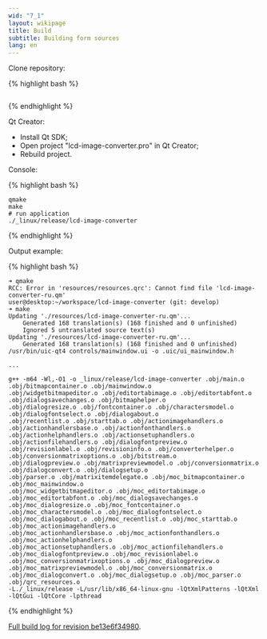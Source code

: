 ```yaml
---
wid: "7_1"
layout: wikipage
title: Build
subtitle: Building form sources
lang: en
---
```

Clone repository:

{% highlight bash %}
```git clone https://github.com/riuson/lcd-image-converter.git
```
{% endhighlight %}

Qt Creator:

  *  Install Qt SDK;
  *  Open project "lcd-image-converter.pro" in Qt Creator;
  *  Rebuild project.

Console:

{% highlight bash %}
```cd lcd-image-converter
qmake
make
# run application
./_linux/release/lcd-image-converter
```
{% endhighlight %}

Output example:

{% highlight bash %}
```user@desktop:~/workspace/lcd-image-converter (git: develop)
➜ qmake
RCC: Error in 'resources/resources.qrc': Cannot find file 'lcd-image-converter-ru.qm'
user@desktop:~/workspace/lcd-image-converter (git: develop)
➜ make
Updating './resources/lcd-image-converter-ru.qm'...
    Generated 168 translation(s) (168 finished and 0 unfinished)
    Ignored 5 untranslated source text(s)
Updating './resources/lcd-image-converter-ru.qm'...
    Generated 168 translation(s) (168 finished and 0 unfinished)
/usr/bin/uic-qt4 controls/mainwindow.ui -o .uic/ui_mainwindow.h

...

g++ -m64 -Wl,-O1 -o _linux/release/lcd-image-converter .obj/main.o .obj/bitmapcontainer.o .obj/mainwindow.o 
.obj/widgetbitmapeditor.o .obj/editortabimage.o .obj/editortabfont.o .obj/dialogsavechanges.o .obj/bitmaphelper.o 
.obj/dialogresize.o .obj/fontcontainer.o .obj/charactersmodel.o .obj/dialogfontselect.o .obj/dialogabout.o 
.obj/recentlist.o .obj/starttab.o .obj/actionimagehandlers.o .obj/actionhandlersbase.o .obj/actionfonthandlers.o 
.obj/actionhelphandlers.o .obj/actionsetuphandlers.o .obj/actionfilehandlers.o .obj/dialogfontpreview.o 
.obj/revisionlabel.o .obj/revisioninfo.o .obj/converterhelper.o .obj/conversionmatrixoptions.o .obj/bitstream.o 
.obj/dialogpreview.o .obj/matrixpreviewmodel.o .obj/conversionmatrix.o .obj/dialogconvert.o .obj/dialogsetup.o 
.obj/parser.o .obj/matrixitemdelegate.o .obj/moc_bitmapcontainer.o .obj/moc_mainwindow.o 
.obj/moc_widgetbitmapeditor.o .obj/moc_editortabimage.o .obj/moc_editortabfont.o .obj/moc_dialogsavechanges.o 
.obj/moc_dialogresize.o .obj/moc_fontcontainer.o .obj/moc_charactersmodel.o .obj/moc_dialogfontselect.o 
.obj/moc_dialogabout.o .obj/moc_recentlist.o .obj/moc_starttab.o .obj/moc_actionimagehandlers.o 
.obj/moc_actionhandlersbase.o .obj/moc_actionfonthandlers.o .obj/moc_actionhelphandlers.o 
.obj/moc_actionsetuphandlers.o .obj/moc_actionfilehandlers.o .obj/moc_dialogfontpreview.o .obj/moc_revisionlabel.o 
.obj/moc_conversionmatrixoptions.o .obj/moc_dialogpreview.o .obj/moc_matrixpreviewmodel.o .obj/moc_conversionmatrix.o 
.obj/moc_dialogconvert.o .obj/moc_dialogsetup.o .obj/moc_parser.o .obj/qrc_resources.o    
-L./_linux/release -L/usr/lib/x86_64-linux-gnu -lQtXmlPatterns -lQtXml -lQtGui -lQtCore -lpthread
```
{% endhighlight %}

[Full build log for revision be13e6f34980](build.log_.4f8e4f99.zip).
